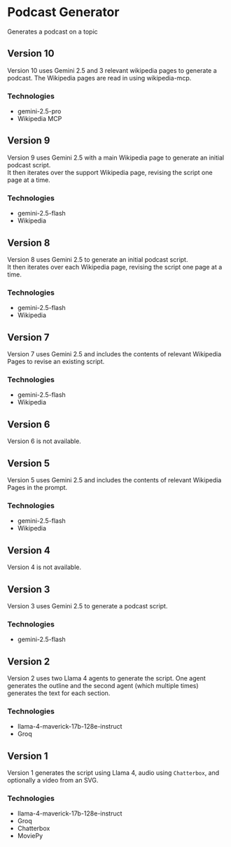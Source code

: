 # Podcast Generator
Generates a podcast on a topic

## Version 10
Version 10 uses Gemini 2.5 and 3 relevant wikipedia pages to generate a podcast. The Wikipedia pages are read in using wikipedia-mcp.
### Technologies
* gemini-2.5-pro
* Wikipedia MCP

## Version 9
Version 9 uses Gemini 2.5 with a main Wikipedia page to generate an initial podcast script.  
It then iterates over the support Wikipedia page, revising the script one page at a time.
### Technologies
* gemini-2.5-flash
* Wikipedia

## Version 8
Version 8 uses Gemini 2.5 to generate an initial podcast script.  
It then iterates over each Wikipedia page, revising the script one page at a time.
### Technologies
* gemini-2.5-flash
* Wikipedia

## Version 7
Version 7 uses Gemini 2.5 and includes the contents of relevant Wikipedia Pages to revise an existing script.
### Technologies
* gemini-2.5-flash
* Wikipedia

## Version 6
Version 6 is not available.

## Version 5
Version 5 uses Gemini 2.5 and includes the contents of relevant Wikipedia Pages in the prompt.
### Technologies
* gemini-2.5-flash
* Wikipedia

## Version 4
Version 4 is not available.

## Version 3
Version 3 uses Gemini 2.5 to generate a podcast script.
### Technologies
* gemini-2.5-flash

## Version 2
Version 2 uses two Llama 4 agents to generate the script. One agent generates the outline and the second agent (which multiple times) generates the text for each section.
### Technologies
* llama-4-maverick-17b-128e-instruct
* Groq

## Version 1
Version 1 generates the script using Llama 4, audio using `Chatterbox`, and optionally a video from an SVG.
### Technologies
* llama-4-maverick-17b-128e-instruct
* Groq
* Chatterbox
* MoviePy